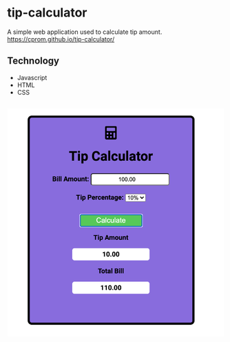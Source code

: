 # tip-calculator
  A simple web application used to calculate tip amount.
  https://cprom.github.io/tip-calculator/

## Technology 
* Javascript
* HTML
* CSS

## 
![Screenshot](screenshot.png)